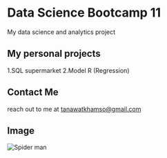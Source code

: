 # Data Science Bootcamp 11
My data science and analytics project


## My personal projects

1.SQL supermarket
2.Model R (Regression)

## Contact Me 
reach out to me at tanawatkhamso@gmail.com

## Image
![Spider man](https://github.com/user-attachments/assets/2024c2eb-91dc-4b8e-9617-179296a115f8)


